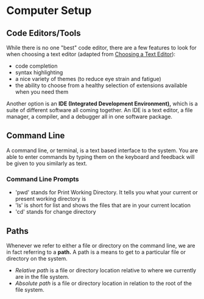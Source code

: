 # Computer Setup


## Code Editors/Tools
While there is no one "best" code editor, there are a few features to look for when choosing a text editor (adapted from [Choosing a Text Editor](https://codefellows.github.io/code-102-guide/curriculum/class-02/Choosing-A-Text-Editor--The-Older-Coder.pdf)):
 - code completion
 - syntax highlighting
 - a nice variety of themes (to reduce eye strain and fatigue)
 - the ability to choose from a healthy selection of extensions available when you need them

Another option is an **IDE (Integrated Development Environment),** which is a suite of different software all coming together. An IDE is a text editor, a file manager, a compiler, and a debugger all in one software package. 

## Command Line
A command line, or terminal, is a text based interface to the system. You are able to enter commands by typing them on the keyboard and feedback will be given to you similarly as text.

### Command Line Prompts
- 'pwd' stands for Print Working Directory. It tells you what your current or present working directory is
 - 'ls' is short for list and shows the files that are in your current location
 - 'cd'  stands for change directory

## Paths
Whenever we refer to either a file or directory on the command line, we are in fact referring to a **path.** A path is a means to get to a particular file or directory on the system.

- *Relative path* is a file or directory location relative to where we currently are in the file system.
- *Absolute path* is a file or directory location in relation to the root of the file system.
